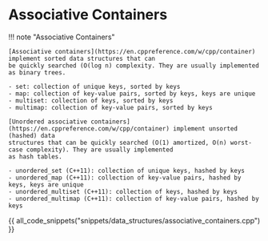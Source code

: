 # Associative Containers

!!! note "Associative Containers"

    [Associative containers](https://en.cppreference.com/w/cpp/container) implement sorted data structures that can
    be quickly searched (O(log n) complexity. They are usually implemented as binary trees.

    - set: collection of unique keys, sorted by keys
    - map: collection of key-value pairs, sorted by keys, keys are unique
    - multiset: collection of keys, sorted by keys
    - multimap: collection of key-value pairs, sorted by keys

    [Unordered associative containers](https://en.cppreference.com/w/cpp/container) implement unsorted (hashed) data 
    structures that can be quickly searched (O(1) amortized, O(n) worst-case complexity). They are usually implemented
    as hash tables.

    - unordered_set (C++11): collection of unique keys, hashed by keys
    - unordered_map (C++11): collection of key-value pairs, hashed by keys, keys are unique
    - unordered_multiset (C++11): collection of keys, hashed by keys
    - unordered_multimap (C++11): collection of key-value pairs, hashed by keys

{{ all_code_snippets("snippets/data_structures/associative_containers.cpp") }}




